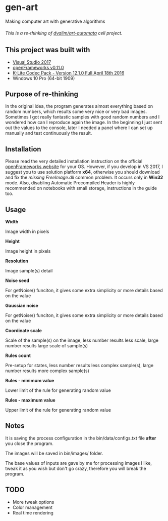 # gen-art
Making computer art with generative algorithms
###### This is a re-thinking of [dvalim/art-automata](https://github.com/dvalim/art-automata) _cell_ project.

## This project was built with
- [Visual Studio 2017](https://www.visualstudio.com/thank-you-downloading-visual-studio/?sku=Community&rel=15)
- [openFrameworks v0.11.0](https://openframeworks.cc/versions/v0.11.0/of_v0.11.0_vs2017_release.zip)
- [K-Lite Codec Pack - Version 12.1.0 Full April 18th 2016](http://filehippo.com/download_klite_codec_pack/67445/)
- Windows 10 Pro (64-bit 1909)

## Purpose of re-thinking
In the original idea, the program generates almost everything based on random numbers, which results some very nice or very bad images. Sometimes I got really fantastic samples with good random numbers and I wondered how can I reproduce again the image. In the beginning I just sent out the values to the console, later I needed a panel where I can set up manually and test continuously the result.

## Installation
Please read the very detailed installation instruction on the official [openFrameworks website](https://openframeworks.cc/download/) for your OS. However, if you develop in VS 2017, I suggest you to use solution platform __x64__, otherwise you should download and fix the _missing FreeImage.dll_ common problem. It occurs only in __Win32__ mode. Also, disabling Automatic Precompiled Header is highly recommended on notebooks with small storage, instructions in the guide too.

## Usage
__Width__

Image width in pixels


__Height__

Image height in pixels


__Resolution__

Image sample(s) detail


__Noise seed__

For getNoise() funciton, it gives some extra simplicity or more details based on the value


__Gaussian noise__

For getNoise() funciton, it gives some extra simplicity or more details based on the value


__Coordinate scale__

Scale of the sample(s) on the image, less number results less scale, large number results large scale of sample(s)


__Rules count__

Pre-setup for states, less number results less complex sample(s), large number results more complex sample(s)


__Rules - minimum value__

Lower limit of the rule for generating random value


__Rules - maximum value__

Upper limit of the rule for generating random value


## Notes
It is saving the process configuration in the bin/data/configs.txt file __after__ you close the program.

The images will be saved in bin/images/ folder.

The base values of inputs are gave by me for processing images I like, tweak it as you wish but don't go crazy, therefore you will break the program.

## TODO
- More tweak options
- Color management
- Real time rendering
